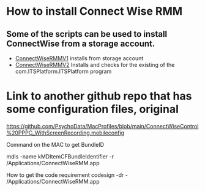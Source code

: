 # How to install Connect Wise RMM 

## Some of the scripts can be used to install ConnectWise from a storage account. 
    
- [ConnectWiseRMMV1](ConnectWiseRMMV1.sh) installs from storage account 
- [ConnectWiseRMMV2](ConnectWiseRMMV2.sh) Installs and checks for the existing of the com.ITSPlatform.ITSPlatform program

# Link to another github repo that has some configuration files, original
https://github.com/PsychoData/MacProfiles/blob/main/ConnectWiseControl%20PPPC_WithScreenRecording.mobileconfig


Command on the MAC to get BundleID

mdls -name kMDItemCFBundleIdentifier -r /Applications/ConnectWiseRMM.app

How to get the code requirement
codesign -dr - /Applications/ConnectWiseRMM.app
